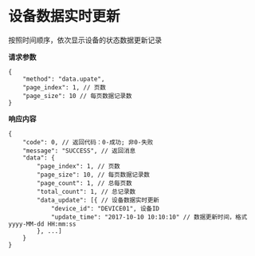 # 设备数据实时更新

按照时间顺序，依次显示设备的状态数据更新记录

**请求参数**

    {
        "method": "data.upate",
        "page_index": 1, // 页数
        "page_size": 10 // 每页数据记录数
    }

**响应内容**

    {
        "code": 0, // 返回代码：0-成功; 非0-失败
        "message": "SUCCESS", // 返回消息
        "data": {
            "page_index": 1, // 页数
            "page_size": 10, // 每页数据记录数
            "page_count": 1, // 总每页数
            "total_count": 1, // 总记录数
            "data_update": [{ // 设备数据实时更新
                "device_id": "DEVICE01", 设备ID
                "update_time": "2017-10-10 10:10:10" // 数据更新时间，格式 yyyy-MM-dd HH:mm:ss
            }, ...]
        }
    }
